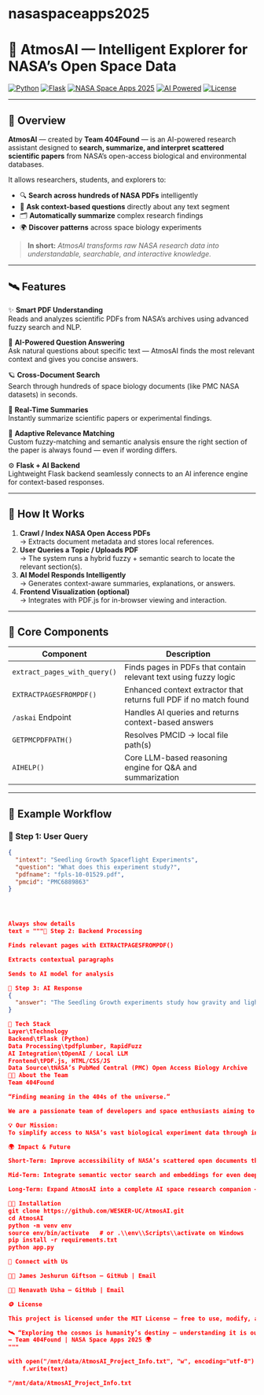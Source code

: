 # nasaspaceapps2025

# 🌌 **AtmosAI — Intelligent Explorer for NASA’s Open Space Data**

[![Python](https://img.shields.io/badge/Python-3.10%2B-blue?logo=python)](https://www.python.org/)
[![Flask](https://img.shields.io/badge/Flask-2.3+-black?logo=flask)](https://flask.palletsprojects.com/)
[![NASA Space Apps 2025](https://img.shields.io/badge/NASA%20Space%20Apps-2025-blueviolet?logo=nasa)](https://www.spaceappschallenge.org/)
[![AI Powered](https://img.shields.io/badge/AI-Powered%20by%20LLMs-orange?logo=openai)](https://openai.com/)
[![License](https://img.shields.io/badge/License-MIT-green)](LICENSE)

---

## 🌠 Overview

**AtmosAI** — created by **Team 404Found** — is an AI-powered research assistant designed to **search, summarize, and interpret scattered scientific papers** from NASA’s open-access biological and environmental databases.

It allows researchers, students, and explorers to:
- 🔍 **Search across hundreds of NASA PDFs** intelligently  
- 🧠 **Ask context-based questions** directly about any text segment  
- 🗂️ **Automatically summarize** complex research findings  
- 🌍 **Discover patterns** across space biology experiments  

> **In short:** *AtmosAI transforms raw NASA research data into understandable, searchable, and interactive knowledge.*

---

## 🛰️ Features

✨ **Smart PDF Understanding**  
Reads and analyzes scientific PDFs from NASA’s archives using advanced fuzzy search and NLP.

🧩 **AI-Powered Question Answering**  
Ask natural questions about specific text — AtmosAI finds the most relevant context and gives you concise answers.

🪐 **Cross-Document Search**  
Search through hundreds of space biology documents (like PMC NASA datasets) in seconds.

📜 **Real-Time Summaries**  
Instantly summarize scientific papers or experimental findings.

🧬 **Adaptive Relevance Matching**  
Custom fuzzy-matching and semantic analysis ensure the right section of the paper is always found — even if wording differs.

⚙️ **Flask + AI Backend**  
Lightweight Flask backend seamlessly connects to an AI inference engine for context-based responses.

---

## 🧭 How It Works

1. **Crawl / Index NASA Open Access PDFs**  
   → Extracts document metadata and stores local references.  
2. **User Queries a Topic / Uploads PDF**  
   → The system runs a hybrid fuzzy + semantic search to locate the relevant section(s).  
3. **AI Model Responds Intelligently**  
   → Generates context-aware summaries, explanations, or answers.  
4. **Frontend Visualization (optional)**  
   → Integrates with PDF.js for in-browser viewing and interaction.  

---

## 🔬 Core Components

| Component | Description |
|------------|-------------|
| `extract_pages_with_query()` | Finds pages in PDFs that contain relevant text using fuzzy logic |
| `EXTRACTPAGESFROMPDF()` | Enhanced context extractor that returns full PDF if no match found |
| `/askai` Endpoint | Handles AI queries and returns context-based answers |
| `GETPMCPDFPATH()` | Resolves PMCID → local file path(s) |
| `AIHELP()` | Core LLM-based reasoning engine for Q&A and summarization |

---

## 🧩 Example Workflow

### 🔹 Step 1: User Query

```json
{
  "intext": "Seedling Growth Spaceflight Experiments",
  "question": "What does this experiment study?",
  "pdfname": "fpls-10-01529.pdf",
  "pmcid": "PMC6889863"
}




Always show details
text = """🔹 Step 2: Backend Processing

Finds relevant pages with EXTRACTPAGESFROMPDF()

Extracts contextual paragraphs

Sends to AI model for analysis

🔹 Step 3: AI Response
{
  "answer": "The Seedling Growth experiments study how gravity and light affect plant development in microgravity conditions aboard the ISS."
}

🧰 Tech Stack
Layer\tTechnology
Backend\tFlask (Python)
Data Processing\tpdfplumber, RapidFuzz
AI Integration\tOpenAI / Local LLM
Frontend\tPDF.js, HTML/CSS/JS
Data Source\tNASA’s PubMed Central (PMC) Open Access Biology Archive
👨‍🚀 About the Team
Team 404Found

“Finding meaning in the 404s of the universe.”

We are a passionate team of developers and space enthusiasts aiming to bridge the gap between open data and human understanding.

💡 Our Mission:
To simplify access to NASA’s vast biological experiment data through intelligent AI interfaces.

🌍 Impact & Future

Short-Term: Improve accessibility of NASA’s scattered open documents through intelligent search.

Mid-Term: Integrate semantic vector search and embeddings for even deeper relevance.

Long-Term: Expand AtmosAI into a complete AI space research companion — capable of hypothesis generation, data visualization, and cross-paper insights.

🧑‍💻 Installation
git clone https://github.com/WESKER-UC/AtmosAI.git
cd AtmosAI
python -m venv env
source env/bin/activate   # or .\\env\\Scripts\\activate on Windows
pip install -r requirements.txt
python app.py

🔗 Connect with Us

👨‍💻 James Jeshurun Giftson – GitHub | Email

👩‍💻 Nenavath Usha – GitHub | Email

🪙 License

This project is licensed under the MIT License — free to use, modify, and distribute with attribution.

🛰️ “Exploring the cosmos is humanity’s destiny — understanding it is ours.”
— Team 404Found | NASA Space Apps 2025 🌍
"""

with open("/mnt/data/AtmosAI_Project_Info.txt", "w", encoding="utf-8") as f:
    f.write(text)

"/mnt/data/AtmosAI_Project_Info.txt
